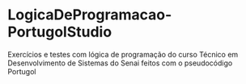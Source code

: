 # LogicaDeProgramacao-PortugolStudio

Exercícios e testes com lógica de programação do curso Técnico em Desenvolvimento de Sistemas do Senai feitos com o pseudocódigo Portugol
